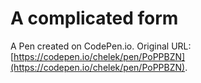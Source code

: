 # A complicated form

A Pen created on CodePen.io. Original URL: [https://codepen.io/chelek/pen/PoPPBZN](https://codepen.io/chelek/pen/PoPPBZN).


